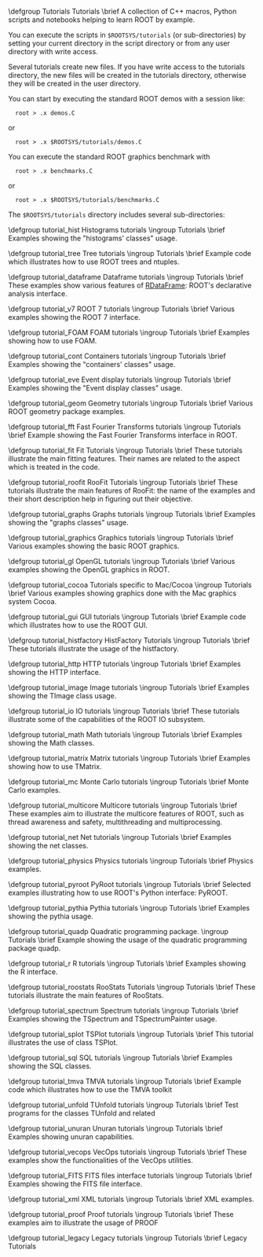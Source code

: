\defgroup Tutorials Tutorials
\brief A collection of C++ macros, Python scripts and notebooks helping to learn ROOT by example.

You can execute the scripts in `$ROOTSYS/tutorials` (or sub-directories)
by setting your current directory in the script directory or from any
user directory with write access.

Several tutorials create new files. If you have write access to
the tutorials directory, the new files will be created in the tutorials
directory, otherwise they will be created in the user directory.

You can start by executing the standard ROOT demos with a session like:

```
  root > .x demos.C
```
or

```
  root > .x $ROOTSYS/tutorials/demos.C
```

You can execute the standard ROOT graphics benchmark with

```
  root > .x benchmarks.C
```

or

```
  root > .x $ROOTSYS/tutorials/benchmarks.C
```

The `$ROOTSYS/tutorials` directory includes several sub-directories:

\defgroup tutorial_hist Histograms tutorials
\ingroup Tutorials
\brief Examples showing the "histograms' classes" usage.

\defgroup tutorial_tree Tree tutorials
\ingroup Tutorials
\brief Example code which illustrates how to use ROOT trees and ntuples.

\defgroup tutorial_dataframe Dataframe tutorials
\ingroup Tutorials
\brief These examples show various features of [RDataFrame](classROOT_1_1RDataFrame.html): ROOT's declarative analysis interface.

\defgroup tutorial_v7 ROOT 7 tutorials
\ingroup Tutorials
\brief Various examples showing the ROOT 7 interface.

\defgroup tutorial_FOAM FOAM tutorials
\ingroup Tutorials
\brief Examples showing how to use FOAM.

\defgroup tutorial_cont Containers tutorials
\ingroup Tutorials
\brief Examples showing the "containers' classes" usage.

\defgroup tutorial_eve Event display tutorials
\ingroup Tutorials
\brief Examples showing the "Event display classes" usage.

\defgroup tutorial_geom Geometry tutorials
\ingroup Tutorials
\brief Various ROOT geometry package examples.

\defgroup tutorial_fft Fast Fourier Transforms tutorials
\ingroup Tutorials
\brief Example showing the Fast Fourier Transforms interface in ROOT.

\defgroup tutorial_fit Fit Tutorials
\ingroup Tutorials
\brief These tutorials illustrate the main fitting features. Their names are related to the aspect which is treated in the code.

\defgroup tutorial_roofit RooFit Tutorials
\ingroup Tutorials
\brief These tutorials illustrate the main features of RooFit: the name of the examples and their short description help in figuring out their objective.

\defgroup tutorial_graphs Graphs tutorials
\ingroup Tutorials
\brief Examples showing the "graphs classes" usage.

\defgroup tutorial_graphics Graphics tutorials
\ingroup Tutorials
\brief Various examples showing the basic ROOT graphics.

\defgroup tutorial_gl OpenGL tutorials
\ingroup Tutorials
\brief Various examples showing the OpenGL graphics in ROOT.

\defgroup tutorial_cocoa Tutorials specific to Mac/Cocoa
\ingroup Tutorials
\brief Various examples showing graphics done with the Mac graphics system Cocoa.

\defgroup tutorial_gui GUI tutorials
\ingroup Tutorials
\brief Example code which illustrates how to use the ROOT GUI.

\defgroup tutorial_histfactory HistFactory Tutorials
\ingroup Tutorials
\brief These tutorials illustrate the usage of the histfactory.

\defgroup tutorial_http HTTP tutorials
\ingroup Tutorials
\brief Examples showing the HTTP interface.

\defgroup tutorial_image Image tutorials
\ingroup Tutorials
\brief Examples showing the TImage class usage.

\defgroup tutorial_io IO tutorials
\ingroup Tutorials
\brief These tutorials illustrate some of the capabilities of the ROOT IO subsystem.

\defgroup tutorial_math Math tutorials
\ingroup Tutorials
\brief Examples showing the Math classes.

\defgroup tutorial_matrix Matrix tutorials
\ingroup Tutorials
\brief Examples showing how to use TMatrix.

\defgroup tutorial_mc Monte Carlo tutorials
\ingroup Tutorials
\brief Monte Carlo examples.

\defgroup tutorial_multicore Multicore tutorials
\ingroup Tutorials
\brief These examples aim to illustrate the multicore features of ROOT, such as thread awareness and safety, multithreading and multiprocessing.

\defgroup tutorial_net Net tutorials
\ingroup Tutorials
\brief Examples showing the net classes.

\defgroup tutorial_physics Physics tutorials
\ingroup Tutorials
\brief Physics examples.

\defgroup tutorial_pyroot PyRoot tutorials
\ingroup Tutorials
\brief Selected examples illustrating how to use ROOT's Python interface: PyROOT.

\defgroup tutorial_pythia Pythia tutorials
\ingroup Tutorials
\brief Examples showing the pythia usage.

\defgroup tutorial_quadp Quadratic programming package.
\ingroup Tutorials
\brief Example showing the usage of the quadratic programming package quadp.

\defgroup tutorial_r R tutorials
\ingroup Tutorials
\brief Examples showing the R interface.

\defgroup tutorial_roostats RooStats Tutorials
\ingroup Tutorials
\brief These tutorials illustrate the main features of RooStats.

\defgroup tutorial_spectrum Spectrum tutorials
\ingroup Tutorials
\brief Examples showing the TSpectrum and TSpectrumPainter usage.

\defgroup tutorial_splot TSPlot tutorials
\ingroup Tutorials
\brief This tutorial illustrates the use of class TSPlot.

\defgroup tutorial_sql SQL tutorials
\ingroup Tutorials
\brief Examples showing the SQL classes.

\defgroup tutorial_tmva TMVA tutorials
\ingroup Tutorials
\brief Example code which illustrates how to use the TMVA toolkit

\defgroup tutorial_unfold TUnfold tutorials
\ingroup Tutorials
\brief Test programs for the classes TUnfold and related

\defgroup tutorial_unuran Unuran tutorials
\ingroup Tutorials
\brief Examples showing unuran capabilities.

\defgroup tutorial_vecops VecOps tutorials
\ingroup Tutorials
\brief These examples show the functionalities of the VecOps utilities.

\defgroup tutorial_FITS FITS files interface tutorials
\ingroup Tutorials
\brief Examples showing the FITS file interface.

\defgroup tutorial_xml XML tutorials
\ingroup Tutorials
\brief XML examples.

\defgroup tutorial_proof Proof tutorials
\ingroup Tutorials
\brief These examples aim to illustrate the usage of PROOF

\defgroup tutorial_legacy Legacy tutorials
\ingroup Tutorials
\brief Legacy Tutorials
